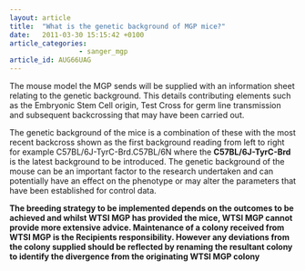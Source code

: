 ```yaml
---
layout: article
title:  "What is the genetic background of MGP mice?"
date:   2011-03-30 15:15:42 +0100
article_categories: 
                 - sanger_mgp
article_id: AUG66UAG
---
```


The mouse model the MGP sends will be supplied with an information sheet relating to the genetic background. This details contributing elements such as the Embryonic Stem Cell origin, Test Cross for germ line transmission and subsequent backcrossing that may have been carried out.

The genetic background of the mice is a combination of these with the most recent backcross shown as the first background reading from left to right for example C57BL/6J-TyrC-Brd.C57BL/6N where the **C57BL/6J-TyrC-Brd** is the latest background to be introduced. The genetic background of the mouse can be an important factor to the research undertaken and can potentially have an effect on the phenotype or may alter the parameters that have been established for control data.

**The breeding strategy to be implemented depends on the outcomes to be achieved and whilst WTSI MGP has provided the mice, WTSI MGP cannot provide more extensive advice. Maintenance of a colony received from WTSI MGP is the Recipients responsibility. However any deviations from the colony supplied should be reflected by renaming the resultant colony to identify the divergence from the originating WTSI MGP colony**